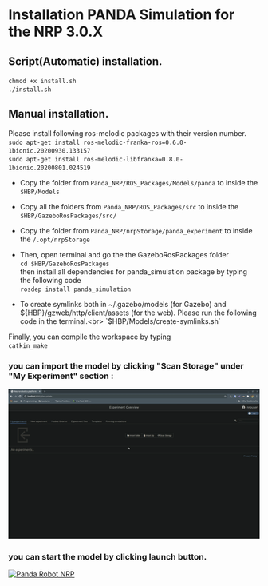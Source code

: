 # Installation PANDA Simulation for the NRP 3.0.X

## Script(Automatic) installation.
`chmod +x install.sh ` <br>
`./install.sh ` <br>

## Manual installation.
Please install following ros-melodic packages with their version number.<br>
`sudo apt-get install ros-melodic-franka-ros=0.6.0-1bionic.20200930.133157`<br>
`sudo apt-get install ros-melodic-libfranka=0.8.0-1bionic.20200801.024519` <br>


- Copy the folder from `Panda_NRP/ROS_Packages/Models/panda` to inside the `$HBP/Models` <br>
- Copy all the folders from `Panda_NRP/ROS_Packages/src` to inside the `$HBP/GazeboRosPackages/src/` <br>
- Copy the folder from `Panda_NRP/nrpStorage/panda_experiment` to inside the `/.opt/nrpStorage` <br>

- Then, open terminal and go the the GazeboRosPackages folder <br>
`cd $HBP/GazeboRosPackages`<br>
then install all dependencies for panda_simulation package by typing the following code <br>
`rosdep install panda_simulation` <br>
- To create symlinks both in ~/.gazebo/models (for Gazebo) and ${HBP}/gzweb/http/client/assets (for the web). Please run the following code in the terminal.<br>
`$HBP/Models/create-symlinks.sh`

Finally, you can compile the workspace by typing <br>
`catkin_make`<br>


### you can import the model by clicking "Scan Storage" under "My Experiment" section : <br>

<img src="media/import_model.gif" height="300" width="600">

### you can start the model by clicking launch button. <br>
[![Panda Robot NRP](https://i9.ytimg.com/vi/e2jqCZQ20po/mq3.jpg?sqp=CIyd4fwF&rs=AOn4CLB5ieSC1qGFhOyVtH652_nbQYTP_w)](https://youtu.be/e2jqCZQ20po)


